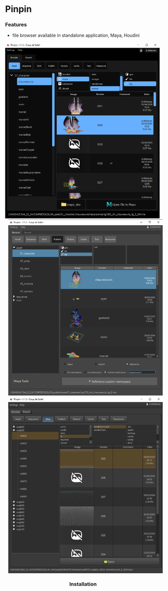 # Pinpin

### Features
- file browser available in standalone application, Maya, Houdini

<center>
    <img src="https://github.com/DavidDelaunay43/Pinpin/blob/main/_screenshots/browser_standalone.png" alt="drawing" width="500" style="margin-right: 10px;">
    <img src="https://github.com/DavidDelaunay43/Pinpin/blob/main/_screenshots/browser_maya.png" alt="drawing" width="500" style="margin-left: 10px;">
    <img src="https://github.com/DavidDelaunay43/Pinpin/blob/main/_screenshots/browser_houdini.png" alt="drawing" width="500" style="margin-left: 10px;">

### Installation
